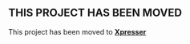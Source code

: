 ## THIS PROJECT HAS BEEN MOVED

This project has been moved to [**Xpresser**](https://www.npmjs.com/package/xpresser) 